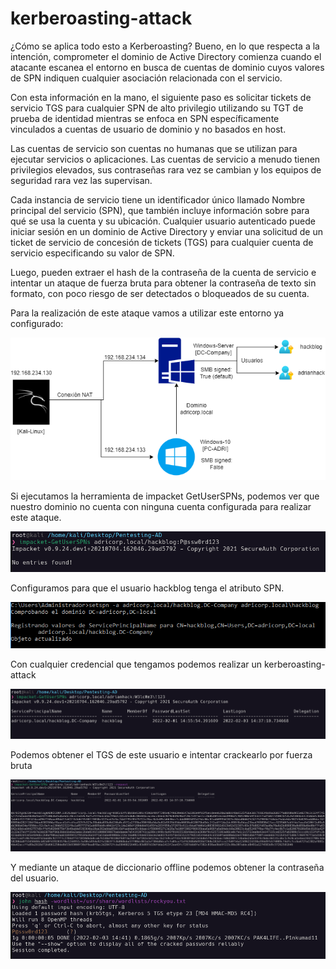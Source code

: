 # kerberoasting-attack

¿Cómo se aplica todo esto a Kerberoasting? Bueno, en lo que respecta a la intención, comprometer el dominio de Active Directory comienza cuando el atacante escanea el entorno en busca de cuentas de dominio cuyos valores de SPN indiquen cualquier asociación relacionada con el servicio.

Con esta información en la mano, el siguiente paso es solicitar tickets de servicio TGS para cualquier SPN de alto privilegio utilizando su TGT de prueba de identidad mientras se enfoca en SPN específicamente vinculados a cuentas de usuario de dominio y no basados en host.

Las cuentas de servicio son cuentas no humanas que se utilizan para ejecutar servicios o aplicaciones. Las cuentas de servicio a menudo tienen privilegios elevados, sus contraseñas rara vez se cambian y los equipos de seguridad rara vez las supervisan.

Cada instancia de servicio tiene un identificador único llamado Nombre principal del servicio (SPN), que también incluye información sobre para qué se usa la cuenta y su ubicación. Cualquier usuario autenticado puede iniciar sesión en un dominio de Active Directory y enviar una solicitud de un ticket de servicio de concesión de tickets (TGS) para cualquier cuenta de servicio especificando su valor de SPN.

Luego, pueden extraer el hash de la contraseña de la cuenta de servicio e intentar un ataque de fuerza bruta para obtener la contraseña de texto sin formato, con poco riesgo de ser detectados o bloqueados de su cuenta.

Para la realización de este ataque vamos a utilizar este entorno ya configurado:

![Untitled](/assets/images/kerberoasting-attack/Untitled.png)

Si ejecutamos la herramienta de impacket GetUserSPNs, podemos ver que nuestro dominio no cuenta con ninguna cuenta configurada para realizar este ataque.

![Untitled](/assets/images/kerberoasting-attack/Untitled%201.png)

Configuramos para que el usuario hackblog tenga el atributo SPN.

![Untitled](/assets/images/kerberoasting-attack/Untitled%202.png)

Con cualquier credencial que tengamos podemos realizar un kerberoasting-attack

![Untitled](/assets/images/kerberoasting-attack/Untitled%203.png)

Podemos obtener el TGS de este usuario e intentar crackearlo por fuerza bruta

![Untitled](/assets/images/kerberoasting-attack/Untitled%204.png)

Y mediante un ataque de diccionario offline podemos obtener la contraseña del usuario.

![Untitled](/assets/images/kerberoasting-attack/Untitled%205.png)

